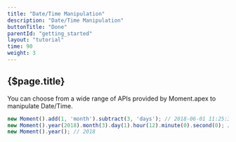```yaml
---
title: "Date/Time Manipulation"
description: "Date/Time Manipulation"
buttonTitle: "Done"
parentId: "getting_started"
layout: "tutorial"
time: 90
weight: 3
---
```


## {$page.title}

You can choose from a wide range of APIs provided by Moment.apex to manipulate Date/Time.

```javascript
new Moment().add(1, 'month').subtract(3, 'days'); // 2018-06-01 11:25:37
new Moment().year(2018).month(3).day(1).hour(12).minute(0).second(0); // 2018-03-01 12:00:00
new Moment().year(); // 2018
```
